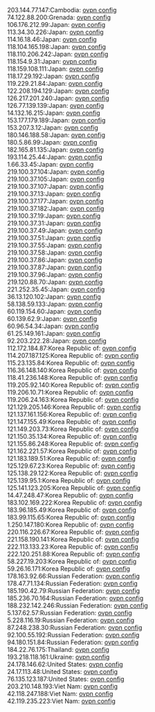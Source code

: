 203.144.77.147:Cambodia: [ovpn config](vpn/203_144_77_147.ovpn)  
74.122.88.200:Grenada: [ovpn config](vpn/74_122_88_200.ovpn)  
106.176.212.99:Japan: [ovpn config](vpn/106_176_212_99.ovpn)  
113.34.30.226:Japan: [ovpn config](vpn/113_34_30_226.ovpn)  
114.16.18.46:Japan: [ovpn config](vpn/114_16_18_46.ovpn)  
118.104.165.198:Japan: [ovpn config](vpn/118_104_165_198.ovpn)  
118.110.206.242:Japan: [ovpn config](vpn/118_110_206_242.ovpn)  
118.154.9.31:Japan: [ovpn config](vpn/118_154_9_31.ovpn)  
118.159.108.111:Japan: [ovpn config](vpn/118_159_108_111.ovpn)  
118.17.29.192:Japan: [ovpn config](vpn/118_17_29_192.ovpn)  
119.229.21.84:Japan: [ovpn config](vpn/119_229_21_84.ovpn)  
122.208.194.129:Japan: [ovpn config](vpn/122_208_194_129.ovpn)  
126.217.201.240:Japan: [ovpn config](vpn/126_217_201_240.ovpn)  
126.77.139.139:Japan: [ovpn config](vpn/126_77_139_139.ovpn)  
14.132.16.215:Japan: [ovpn config](vpn/14_132_16_215.ovpn)  
153.177.179.189:Japan: [ovpn config](vpn/153_177_179_189.ovpn)  
153.207.3.12:Japan: [ovpn config](vpn/153_207_3_12.ovpn)  
180.146.188.58:Japan: [ovpn config](vpn/180_146_188_58.ovpn)  
180.5.86.99:Japan: [ovpn config](vpn/180_5_86_99.ovpn)  
182.165.81.135:Japan: [ovpn config](vpn/182_165_81_135.ovpn)  
193.114.25.44:Japan: [ovpn config](vpn/193_114_25_44.ovpn)  
1.66.33.45:Japan: [ovpn config](vpn/1_66_33_45.ovpn)  
219.100.37.104:Japan: [ovpn config](vpn/219_100_37_104.ovpn)  
219.100.37.105:Japan: [ovpn config](vpn/219_100_37_105.ovpn)  
219.100.37.107:Japan: [ovpn config](vpn/219_100_37_107.ovpn)  
219.100.37.13:Japan: [ovpn config](vpn/219_100_37_13.ovpn)  
219.100.37.177:Japan: [ovpn config](vpn/219_100_37_177.ovpn)  
219.100.37.182:Japan: [ovpn config](vpn/219_100_37_182.ovpn)  
219.100.37.19:Japan: [ovpn config](vpn/219_100_37_19.ovpn)  
219.100.37.31:Japan: [ovpn config](vpn/219_100_37_31.ovpn)  
219.100.37.49:Japan: [ovpn config](vpn/219_100_37_49.ovpn)  
219.100.37.51:Japan: [ovpn config](vpn/219_100_37_51.ovpn)  
219.100.37.55:Japan: [ovpn config](vpn/219_100_37_55.ovpn)  
219.100.37.58:Japan: [ovpn config](vpn/219_100_37_58.ovpn)  
219.100.37.86:Japan: [ovpn config](vpn/219_100_37_86.ovpn)  
219.100.37.87:Japan: [ovpn config](vpn/219_100_37_87.ovpn)  
219.100.37.96:Japan: [ovpn config](vpn/219_100_37_96.ovpn)  
219.120.88.70:Japan: [ovpn config](vpn/219_120_88_70.ovpn)  
221.252.35.45:Japan: [ovpn config](vpn/221_252_35_45.ovpn)  
36.13.120.102:Japan: [ovpn config](vpn/36_13_120_102.ovpn)  
58.138.59.133:Japan: [ovpn config](vpn/58_138_59_133.ovpn)  
60.119.154.60:Japan: [ovpn config](vpn/60_119_154_60.ovpn)  
60.139.62.9:Japan: [ovpn config](vpn/60_139_62_9.ovpn)  
60.96.54.34:Japan: [ovpn config](vpn/60_96_54_34.ovpn)  
61.25.149.161:Japan: [ovpn config](vpn/61_25_149_161.ovpn)  
92.203.222.28:Japan: [ovpn config](vpn/92_203_222_28.ovpn)  
112.172.184.87:Korea Republic of: [ovpn config](vpn/112_172_184_87.ovpn)  
114.207.187.125:Korea Republic of: [ovpn config](vpn/114_207_187_125.ovpn)  
115.23.135.84:Korea Republic of: [ovpn config](vpn/115_23_135_84.ovpn)  
116.36.148.140:Korea Republic of: [ovpn config](vpn/116_36_148_140.ovpn)  
118.41.236.148:Korea Republic of: [ovpn config](vpn/118_41_236_148.ovpn)  
119.205.92.140:Korea Republic of: [ovpn config](vpn/119_205_92_140.ovpn)  
119.206.10.71:Korea Republic of: [ovpn config](vpn/119_206_10_71.ovpn)  
119.206.24.163:Korea Republic of: [ovpn config](vpn/119_206_24_163.ovpn)  
121.129.205.146:Korea Republic of: [ovpn config](vpn/121_129_205_146.ovpn)  
121.137.161.156:Korea Republic of: [ovpn config](vpn/121_137_161_156.ovpn)  
121.147.155.49:Korea Republic of: [ovpn config](vpn/121_147_155_49.ovpn)  
121.149.203.73:Korea Republic of: [ovpn config](vpn/121_149_203_73.ovpn)  
121.150.35.134:Korea Republic of: [ovpn config](vpn/121_150_35_134.ovpn)  
121.155.86.248:Korea Republic of: [ovpn config](vpn/121_155_86_248.ovpn)  
121.162.221.57:Korea Republic of: [ovpn config](vpn/121_162_221_57.ovpn)  
121.183.189.51:Korea Republic of: [ovpn config](vpn/121_183_189_51.ovpn)  
125.129.67.23:Korea Republic of: [ovpn config](vpn/125_129_67_23.ovpn)  
125.138.29.122:Korea Republic of: [ovpn config](vpn/125_138_29_122.ovpn)  
125.139.95.1:Korea Republic of: [ovpn config](vpn/125_139_95_1.ovpn)  
125.141.123.205:Korea Republic of: [ovpn config](vpn/125_141_123_205.ovpn)  
14.47.248.47:Korea Republic of: [ovpn config](vpn/14_47_248_47.ovpn)  
183.102.169.222:Korea Republic of: [ovpn config](vpn/183_102_169_222.ovpn)  
183.96.185.49:Korea Republic of: [ovpn config](vpn/183_96_185_49.ovpn)  
183.99.115.65:Korea Republic of: [ovpn config](vpn/183_99_115_65.ovpn)  
1.250.147.180:Korea Republic of: [ovpn config](vpn/1_250_147_180.ovpn)  
220.116.226.67:Korea Republic of: [ovpn config](vpn/220_116_226_67.ovpn)  
221.158.190.141:Korea Republic of: [ovpn config](vpn/221_158_190_141.ovpn)  
222.113.133.23:Korea Republic of: [ovpn config](vpn/222_113_133_23.ovpn)  
222.120.251.88:Korea Republic of: [ovpn config](vpn/222_120_251_88.ovpn)  
58.227.19.203:Korea Republic of: [ovpn config](vpn/58_227_19_203.ovpn)  
59.26.16.171:Korea Republic of: [ovpn config](vpn/59_26_16_171.ovpn)  
178.163.92.66:Russian Federation: [ovpn config](vpn/178_163_92_66.ovpn)  
178.47.71.134:Russian Federation: [ovpn config](vpn/178_47_71_134.ovpn)  
185.190.42.79:Russian Federation: [ovpn config](vpn/185_190_42_79.ovpn)  
185.236.70.164:Russian Federation: [ovpn config](vpn/185_236_70_164.ovpn)  
188.232.142.246:Russian Federation: [ovpn config](vpn/188_232_142_246.ovpn)  
5.137.62.57:Russian Federation: [ovpn config](vpn/5_137_62_57.ovpn)  
5.228.116.19:Russian Federation: [ovpn config](vpn/5_228_116_19.ovpn)  
87.248.238.30:Russian Federation: [ovpn config](vpn/87_248_238_30.ovpn)  
92.100.55.192:Russian Federation: [ovpn config](vpn/92_100_55_192.ovpn)  
94.180.151.84:Russian Federation: [ovpn config](vpn/94_180_151_84.ovpn)  
184.22.76.175:Thailand: [ovpn config](vpn/184_22_76_175.ovpn)  
193.218.118.161:Ukraine: [ovpn config](vpn/193_218_118_161.ovpn)  
24.178.146.62:United States: [ovpn config](vpn/24_178_146_62.ovpn)  
24.17.113.48:United States: [ovpn config](vpn/24_17_113_48.ovpn)  
76.135.123.187:United States: [ovpn config](vpn/76_135_123_187.ovpn)  
203.210.148.193:Viet Nam: [ovpn config](vpn/203_210_148_193.ovpn)  
42.118.247.188:Viet Nam: [ovpn config](vpn/42_118_247_188.ovpn)  
42.119.235.223:Viet Nam: [ovpn config](vpn/42_119_235_223.ovpn)  
